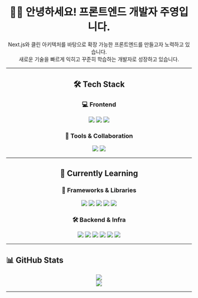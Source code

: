 <div align="center">

# 🙇‍♀️ 안녕하세요! 프론트엔드 개발자 주영입니다.

Next.js와 클린 아키텍처를 바탕으로 확장 가능한 프론트엔드를 만들고자 노력하고 있습니다.  
새로운 기술을 빠르게 익히고 꾸준히 학습하는 개발자로 성장하고 있습니다.

</div>

---
<div align="center">
  
## 🛠️ Tech Stack

### 💻 Frontend
<p>
  <img src="https://img.shields.io/badge/javascript-F7DF1E?style=flat&logo=javascript&logoColor=black" />
  <img src="https://img.shields.io/badge/typescript-3178C6?style=flat&logo=typescript&logoColor=white" />
  <img src="https://img.shields.io/badge/react-61DAFB?style=flat&logo=react&logoColor=black" />
</p>

### 🧰 Tools & Collaboration
<p>
  <img src="https://img.shields.io/badge/github-181717?style=flat&logo=github&logoColor=white" />
  <img src="https://img.shields.io/badge/notion-000000?style=flat&logo=notion&logoColor=white" />
</p>

---

## 🌱 Currently Learning

### 📌 Frameworks & Libraries
<p>
  <img src="https://img.shields.io/badge/next.js-000000?style=flat&logo=nextdotjs&logoColor=white" />
  <img src="https://img.shields.io/badge/zustand-FF6A00?style=flat&logo=zustand&logoColor=white" />
  <img src="https://img.shields.io/badge/reactquery-FF4154?style=flat&logo=reactquery&logoColor=white" />
  <img src="https://img.shields.io/badge/tailwindcss-06B6D4?style=flat&logo=tailwindcss&logoColor=white" />
  <img src="https://img.shields.io/badge/shadcn/ui-000000?style=flat&logo=shadcnui&logoColor=white" />
</p>

### 🛠️ Backend & Infra
<p>
  <img src="https://img.shields.io/badge/prisma-2D3748?style=flat&logo=prisma&logoColor=white" />
  <img src="https://img.shields.io/badge/supabase-3FCF8E?style=flat&logo=supabase&logoColor=white" />
  <img src="https://img.shields.io/badge/vercel-000000?style=flat&logo=vercel&logoColor=white" />
  <img src="https://img.shields.io/badge/node.js-339933?style=flat&logo=node.js&logoColor=white" />
  <img src="https://img.shields.io/badge/mysql-4479A1?style=flat&logo=mysql&logoColor=white" />
  <img src="https://img.shields.io/badge/python-3776AB?style=flat&logo=python&logoColor=white" />
</p>
</div>

---


## 📊 GitHub Stats

<div align="center">
  <img src="https://github-readme-stats.vercel.app/api?username=1juyoung&show_icons=true&theme=tokyonight" />
  <br />
  <img src="https://github-readme-stats.vercel.app/api/top-langs/?username=1juyoung&layout=compact&theme=tokyonight" />
</div>

---

